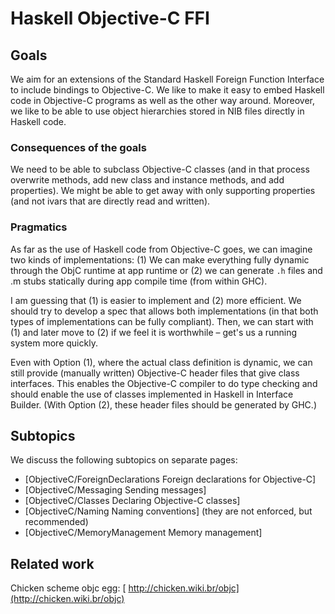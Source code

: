 # Haskell Objective-C FFI


## Goals



We aim for an extensions of the Standard Haskell Foreign Function Interface to include bindings to Objective-C.  We like to make it easy to embed Haskell code in Objective-C programs as well as the other way around.  Moreover, we like to be able to use object hierarchies stored in NIB files directly in Haskell code.


### Consequences of the goals



We need to be able to subclass Objective-C classes (and in that process overwrite methods, add new class and instance methods, and add properties).  We 
might be able to get away with only supporting properties (and not ivars that are directly read and written).


### Pragmatics



As far as the use of Haskell code from Objective-C goes, we can imagine two kinds of implementations: (1) We can make everything fully dynamic through the ObjC runtime at app runtime or (2) we can generate `.h` files and .m stubs statically during app compile time (from within GHC).



I am guessing that (1) is easier to implement and (2) more efficient.  We should try to develop a spec that allows both implementations (in that both types of implementations can be fully compliant).  Then, we can start with (1) and later move to (2) if we feel it is worthwhile – get's us a running system more quickly.



Even with Option (1), where the actual class definition is dynamic, we can still provide (manually written) Objective-C header files that give class interfaces.  This enables the Objective-C compiler to do type checking and should enable the use of classes implemented in Haskell in Interface Builder.  (With Option (2), these header files should be generated by GHC.)


## Subtopics



We discuss the following subtopics on separate pages:


- \[ObjectiveC/ForeignDeclarations Foreign declarations for Objective-C\]
- \[ObjectiveC/Messaging Sending messages\]
- \[ObjectiveC/Classes Declaring Objective-C classes\]
- \[ObjectiveC/Naming Naming conventions\] (they are not enforced, but recommended)
- \[ObjectiveC/MemoryManagement Memory management\] 

## Related work



Chicken scheme objc egg: [
http://chicken.wiki.br/objc](http://chicken.wiki.br/objc)


